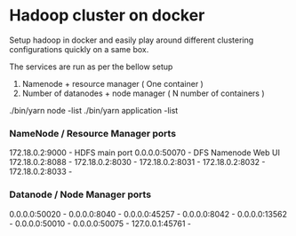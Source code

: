 Hadoop cluster on docker
=========================

Setup hadoop in docker and easily play around different clustering
configurations quickly on a same box.


The services are run as per the bellow setup

1. Namenode + resource manager ( One container )
2. Number of datanodes + node manager ( N number of containers )


./bin/yarn node -list
./bin/yarn application -list


### NameNode / Resource Manager ports
172.18.0.2:9000  - HDFS main port
0.0.0.0:50070    - DFS Namenode Web UI
172.18.0.2:8088  - 
172.18.0.2:8030  -
172.18.0.2:8031  -
172.18.0.2:8032  -
172.18.0.2:8033  -

### Datanode / Node Manager ports

0.0.0.0:50020   -
0.0.0.0:8040    -
0.0.0.0:45257   -
0.0.0.0:8042    -
0.0.0.0:13562   -
0.0.0.0:50010   -
0.0.0.0:50075   -
127.0.0.1:45761 -
